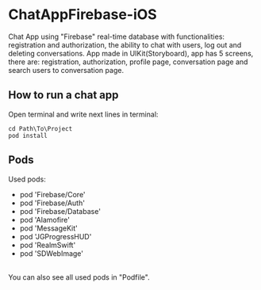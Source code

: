 # ChatAppFirebase-iOS
Chat App using "Firebase" real-time database with functionalities: registration and authorization, the ability to chat with users, log out and deleting conversations. App made in UIKit(Storyboard), app has 5 screens, there are: registration, authorization, profile page, conversation page and search users to conversation page.

## How to run a chat app
Open terminal and write next lines in terminal:
```
cd Path\To\Project
pod install
```

## Pods
Used pods:
- pod 'Firebase/Core'
- pod 'Firebase/Auth'
- pod 'Firebase/Database'
- pod 'Alamofire'
- pod 'MessageKit'
- pod 'JGProgressHUD'
- pod 'RealmSwift'
- pod 'SDWebImage'
<br/>
You can also see all used pods in "Podfile".

